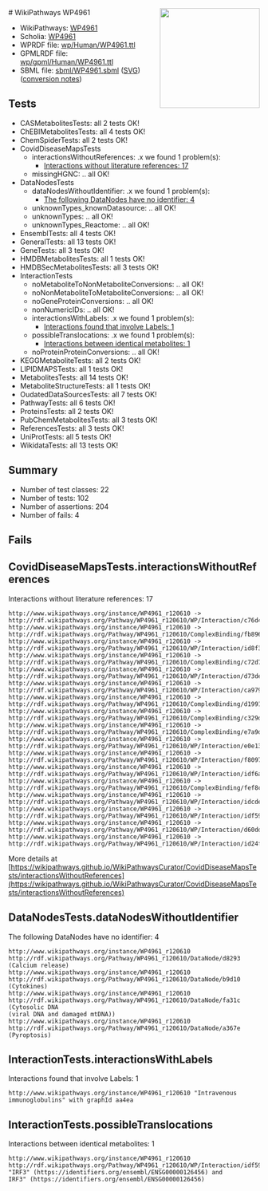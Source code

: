 <img style="float: right; width: 200px" src="../logo.png" />
# WikiPathways WP4961

* WikiPathways: [WP4961](https://identifiers.org/wikipathways:WP4961)
* Scholia: [WP4961](https://scholia.toolforge.org/wikipathways/WP4961)
* WPRDF file: [wp/Human/WP4961.ttl](../wp/Human/WP4961.ttl)
* GPMLRDF file: [wp/gpml/Human/WP4961.ttl](../wp/gpml/Human/WP4961.ttl)
* SBML file: [sbml/WP4961.sbml](../sbml/WP4961.sbml) ([SVG](../sbml/WP4961.svg)) ([conversion notes](../sbml/WP4961.txt))

## Tests
* CASMetabolitesTests: all 2 tests OK!
* ChEBIMetabolitesTests: all 4 tests OK!
* ChemSpiderTests: all 2 tests OK!
* CovidDiseaseMapsTests
    * interactionsWithoutReferences: .x we found 1 problem(s):
        * [Interactions without literature references: 17](#9701cce8)
    * missingHGNC: .. all OK!
* DataNodesTests
    * dataNodesWithoutIdentifier: .x we found 1 problem(s):
        * [The following DataNodes have no identifier: 4](#d2d32fa3)
    * unknownTypes_knownDatasource: .. all OK!
    * unknownTypes: .. all OK!
    * unknownTypes_Reactome: .. all OK!
* EnsemblTests: all 4 tests OK!
* GeneralTests: all 13 tests OK!
* GeneTests: all 3 tests OK!
* HMDBMetabolitesTests: all 1 tests OK!
* HMDBSecMetabolitesTests: all 3 tests OK!
* InteractionTests
    * noMetaboliteToNonMetaboliteConversions: .. all OK!
    * noNonMetaboliteToMetaboliteConversions: .. all OK!
    * noGeneProteinConversions: .. all OK!
    * nonNumericIDs: .. all OK!
    * interactionsWithLabels: .x we found 1 problem(s):
        * [Interactions found that involve Labels: 1](#630d2678)
    * possibleTranslocations: .x we found 1 problem(s):
        * [Interactions between identical metabolites: 1](#d59038c4)
    * noProteinProteinConversions: .. all OK!
* KEGGMetaboliteTests: all 2 tests OK!
* LIPIDMAPSTests: all 1 tests OK!
* MetabolitesTests: all 14 tests OK!
* MetaboliteStructureTests: all 1 tests OK!
* OudatedDataSourcesTests: all 7 tests OK!
* PathwayTests: all 6 tests OK!
* ProteinsTests: all 2 tests OK!
* PubChemMetabolitesTests: all 3 tests OK!
* ReferencesTests: all 3 tests OK!
* UniProtTests: all 5 tests OK!
* WikidataTests: all 13 tests OK!


## Summary

* Number of test classes: 22
* Number of tests: 102
* Number of assertions: 204
* Number of fails: 4

## Fails

<a name="9701cce8" />

## CovidDiseaseMapsTests.interactionsWithoutReferences

Interactions without literature references: 17
```
http://www.wikipathways.org/instance/WP4961_r120610 -> http://rdf.wikipathways.org/Pathway/WP4961_r120610/WP/Interaction/c76d4
http://www.wikipathways.org/instance/WP4961_r120610 -> http://rdf.wikipathways.org/Pathway/WP4961_r120610/ComplexBinding/fb896
http://www.wikipathways.org/instance/WP4961_r120610 -> http://rdf.wikipathways.org/Pathway/WP4961_r120610/WP/Interaction/id8f3d31d3
http://www.wikipathways.org/instance/WP4961_r120610 -> http://rdf.wikipathways.org/Pathway/WP4961_r120610/ComplexBinding/c72d7
http://www.wikipathways.org/instance/WP4961_r120610 -> http://rdf.wikipathways.org/Pathway/WP4961_r120610/WP/Interaction/d73de
http://www.wikipathways.org/instance/WP4961_r120610 -> http://rdf.wikipathways.org/Pathway/WP4961_r120610/WP/Interaction/ca979
http://www.wikipathways.org/instance/WP4961_r120610 -> http://rdf.wikipathways.org/Pathway/WP4961_r120610/ComplexBinding/d1991
http://www.wikipathways.org/instance/WP4961_r120610 -> http://rdf.wikipathways.org/Pathway/WP4961_r120610/ComplexBinding/c329d
http://www.wikipathways.org/instance/WP4961_r120610 -> http://rdf.wikipathways.org/Pathway/WP4961_r120610/ComplexBinding/e7a9d
http://www.wikipathways.org/instance/WP4961_r120610 -> http://rdf.wikipathways.org/Pathway/WP4961_r120610/WP/Interaction/e0e13
http://www.wikipathways.org/instance/WP4961_r120610 -> http://rdf.wikipathways.org/Pathway/WP4961_r120610/WP/Interaction/f8097
http://www.wikipathways.org/instance/WP4961_r120610 -> http://rdf.wikipathways.org/Pathway/WP4961_r120610/WP/Interaction/idf6aa73a2
http://www.wikipathways.org/instance/WP4961_r120610 -> http://rdf.wikipathways.org/Pathway/WP4961_r120610/ComplexBinding/fef8c
http://www.wikipathways.org/instance/WP4961_r120610 -> http://rdf.wikipathways.org/Pathway/WP4961_r120610/WP/Interaction/idcde3e513
http://www.wikipathways.org/instance/WP4961_r120610 -> http://rdf.wikipathways.org/Pathway/WP4961_r120610/WP/Interaction/idf594d3e0
http://www.wikipathways.org/instance/WP4961_r120610 -> http://rdf.wikipathways.org/Pathway/WP4961_r120610/WP/Interaction/d60dd
http://www.wikipathways.org/instance/WP4961_r120610 -> http://rdf.wikipathways.org/Pathway/WP4961_r120610/WP/Interaction/id24f4b7d4
```

More details at [https://wikipathways.github.io/WikiPathwaysCurator/CovidDiseaseMapsTests/interactionsWithoutReferences](https://wikipathways.github.io/WikiPathwaysCurator/CovidDiseaseMapsTests/interactionsWithoutReferences)

<a name="d2d32fa3" />

## DataNodesTests.dataNodesWithoutIdentifier

The following DataNodes have no identifier: 4
```
http://www.wikipathways.org/instance/WP4961_r120610 http://rdf.wikipathways.org/Pathway/WP4961_r120610/DataNode/d8293 (Calcium release)
http://www.wikipathways.org/instance/WP4961_r120610 http://rdf.wikipathways.org/Pathway/WP4961_r120610/DataNode/b9d10 (Cytokines)
http://www.wikipathways.org/instance/WP4961_r120610 http://rdf.wikipathways.org/Pathway/WP4961_r120610/DataNode/fa31c (Cytosolic DNA
(viral DNA and damaged mtDNA))
http://www.wikipathways.org/instance/WP4961_r120610 http://rdf.wikipathways.org/Pathway/WP4961_r120610/DataNode/a367e (Pyroptosis)
```

<a name="630d2678" />

## InteractionTests.interactionsWithLabels

Interactions found that involve Labels: 1
```
http://www.wikipathways.org/instance/WP4961_r120610 "Intravenous
immunoglobulins" with graphId aa4ea
```

<a name="d59038c4" />

## InteractionTests.possibleTranslocations

Interactions between identical metabolites: 1
```
http://www.wikipathways.org/instance/WP4961_r120610 http://rdf.wikipathways.org/Pathway/WP4961_r120610/WP/Interaction/idf594d3e0 "IRF3" (https://identifiers.org/ensembl/ENSG00000126456) and 
IRF3" (https://identifiers.org/ensembl/ENSG00000126456)
```

